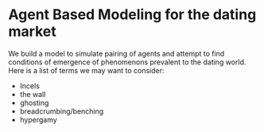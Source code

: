 # Agent Based Modeling for the dating market

We build a model to simulate pairing of agents and attempt to find conditions of emergence of phenomenons 
prevalent to the dating world. Here is a list of terms we may want to consider:
 - Incels
 - the wall
 - ghosting
 - breadcrumbing/benching
 - hypergamy